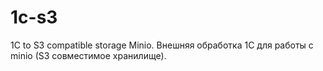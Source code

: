 # 1c-s3
1C to S3 compatible storage Minio. Внешняя обработка 1С для работы с minio (S3 совместимое хранилище). 
